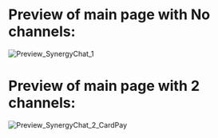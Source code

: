 # Preview of main page with No channels:
![Preview_SynergyChat_1](https://github.com/Shaheer-Ahmd/Synergy-Chat/assets/110221120/57c48af6-286a-4a4a-9e3d-867c31f1b346)

# Preview of main page with 2 channels:
![Preview_SynergyChat_2_CardPay](https://github.com/Shaheer-Ahmd/Synergy-Chat/assets/110221120/f784a620-8dc1-4dce-b319-9508d5415a0d)
